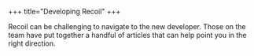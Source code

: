 +++
title="Developing Recoil"
+++

Recoil can be challenging to navigate to the new developer. Those on the team have put together a handful of articles that can help point you in the right direction.
